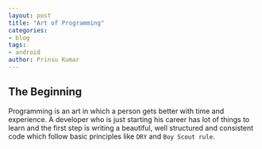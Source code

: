 ```yaml
---
layout: post
title: "Art of Programming"
categories:
- blog
tags:
- android
author: Prinsu Kumar
---
```


## The Beginning


Programming is an art in which a person gets better with time and experience. A developer who is just starting his career has lot of things to learn and the first step is writing a beautiful, well structured  and consistent code which follow basic principles like `DRY` and `Boy Scout rule`.
